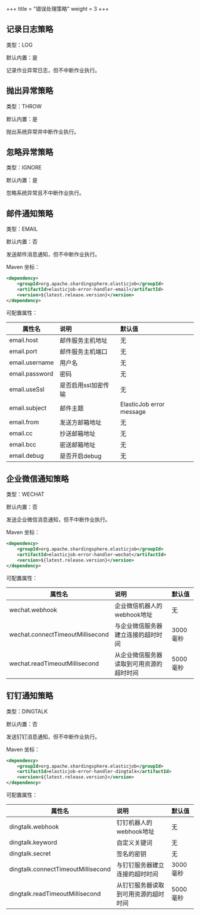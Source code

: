 +++
title = "错误处理策略"
weight = 3
+++

## 记录日志策略

类型：LOG

默认内置：是

记录作业异常日志，但不中断作业执行。

## 抛出异常策略

类型：THROW

默认内置：是

抛出系统异常并中断作业执行。

## 忽略异常策略

类型：IGNORE

默认内置：是

忽略系统异常且不中断作业执行。

## 邮件通知策略

类型：EMAIL

默认内置：否

发送邮件消息通知，但不中断作业执行。

Maven 坐标：

```xml
<dependency>
    <groupId>org.apache.shardingsphere.elasticjob</groupId>
    <artifactId>elasticjob-error-handler-email</artifactId>
    <version>${latest.release.version}</version>
</dependency>
```

可配置属性：

| 属性名          | 说明                 | 默认值                   |
| -------------- |:-------------------- |:------------------------ |
| email.host     | 邮件服务主机地址      | 无                       |
| email.port     | 邮件服务主机端口      | 无                       |
| email.username | 用户名               | 无                       |
| email.password | 密码                 | 无                       |
| email.useSsl   | 是否启用ssl加密传输   | 无                       |
| email.subject  | 邮件主题             | ElasticJob error message |
| email.from     | 发送方邮箱地址       | 无                        |
| email.cc       | 抄送邮箱地址         | 无                        |
| email.bcc      | 密送邮箱地址         | 无                        |
| email.debug    | 是否开启debug        | 无                        |

## 企业微信通知策略

类型：WECHAT

默认内置：否

发送企业微信消息通知，但不中断作业执行。

Maven 坐标：

```xml
<dependency>
    <groupId>org.apache.shardingsphere.elasticjob</groupId>
    <artifactId>elasticjob-error-handler-wechat</artifactId>
    <version>${latest.release.version}</version>
</dependency>
```

可配置属性：

| 属性名                            | 说明                                | 默认值    |
| -------------------------------- |:----------------------------------- |:-------- |
| wechat.webhook                   | 企业微信机器人的webhook地址           | 无        |
| wechat.connectTimeoutMillisecond | 与企业微信服务器建立连接的超时时间       | 3000 毫秒 |
| wechat.readTimeoutMillisecond    | 从企业微信服务器读取到可用资源的超时时间  | 5000 毫秒 |

## 钉钉通知策略

类型：DINGTALK

默认内置：否

发送钉钉消息通知，但不中断作业执行。

Maven 坐标：

```xml
<dependency>
    <groupId>org.apache.shardingsphere.elasticjob</groupId>
    <artifactId>elasticjob-error-handler-dingtalk</artifactId>
    <version>${latest.release.version}</version>
</dependency>
```

可配置属性：

| 属性名                              | 说明                              | 默认值    |
| ---------------------------------- |:----------------------------------|:-------- |
| dingtalk.webhook                   | 钉钉机器人的webhook地址            | 无        |
| dingtalk.keyword                   | 自定义关键词                       | 无        |
| dingtalk.secret                    | 签名的密钥                         | 无        |
| dingtalk.connectTimeoutMillisecond | 与钉钉服务器建立连接的超时时间      | 3000 毫秒 |
| dingtalk.readTimeoutMillisecond    | 从钉钉服务器读取到可用资源的超时时间 | 5000 毫秒 |
